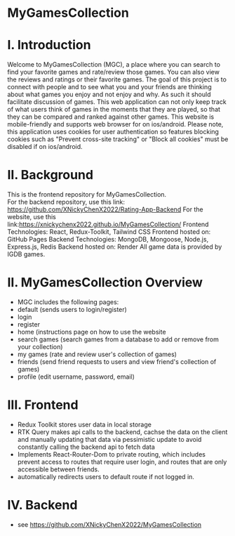 # MyGamesCollection
# I. Introduction
Welcome to MyGamesCollection (MGC), a place where you can search to find your favorite games and rate/review those games. You can also view the reviews and ratings or their favorite games. The goal of this project is to connect with people and to see what you and your friends are thinking about what games you enjoy and not enjoy and why. As such it should facilitate discussion of games. This web application can not only keep track of what users think of games in the moments that they are played, so that they can be compared and ranked against other games. This website is mobile-friendly and supports web browser for on ios/android. Please note, this application uses cookies for user authentication so features blocking cookies such as "Prevent cross-site tracking" or "Block all cookies" must be disabled if on ios/android.
# II. Background
This is the frontend repository for MyGamesCollection.   
For the backend repository, use this link: https://github.com/XNickyChenX2022/Rating-App-Backend
For the website, use this link:https://xnickychenx2022.github.io/MyGamesCollection/
Frontend Technologies: React, Redux-Toolkit, Tailwind CSS
Frontend hosted on: GitHub Pages
Backend Technologies: MongoDB, Mongoose, Node.js, Express.js, Redis 
Backend hosted on: Render
All game data is provided by IGDB games.
# II. MyGamesCollection Overview
* MGC includes the following pages:
* default (sends users to login/register)
* login
* register
* home (instructions page on how to use the website
* search games (search games from a database to add or remove from your collection)
* my games (rate and review user's collection of games)
* friends (send friend requests to users and view friend's collection of games)
* profile (edit username, password, email)
# III. Frontend
* Redux Toolkit stores user data in local storage 
* RTK Query makes api calls to the backend, cachse the data on the client and manually updating that data via pessimistic update to avoid constantly calling the backend api to fetch data
* Implements React-Router-Dom to private routing, which includes prevent access to routes that require user login, and routes that are only accessible between friends.
* automatically redirects users to default route if not logged in.
# IV. Backend
* see https://github.com/XNickyChenX2022/MyGamesCollection
